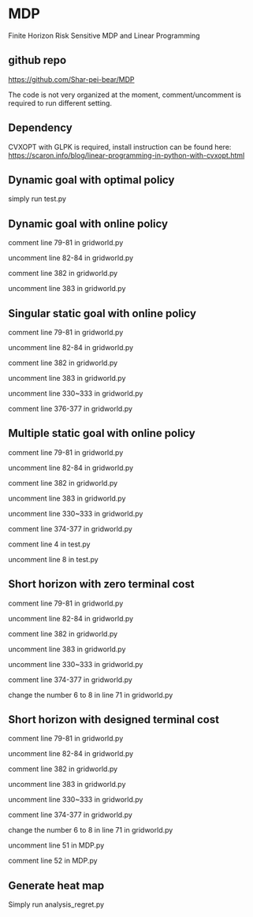 # MDP
Finite Horizon Risk Sensitive MDP and Linear Programming

## github repo
https://github.com/Shar-pei-bear/MDP

The code is not very organized at the moment, comment/uncomment is required to run different setting.

## Dependency 
CVXOPT with GLPK is required, install instruction can be found here:
https://scaron.info/blog/linear-programming-in-python-with-cvxopt.html

## Dynamic goal with optimal policy
simply run test.py

## Dynamic goal with online policy
comment line 79-81 in gridworld.py

uncomment line 82-84 in gridworld.py

comment line 382 in gridworld.py

uncomment line 383 in gridworld.py

## Singular static goal with online policy
comment line 79-81 in gridworld.py

uncomment line 82-84 in gridworld.py

comment line 382 in gridworld.py

uncomment line 383 in gridworld.py

uncomment line 330~333 in gridworld.py

comment line 376-377 in gridworld.py

## Multiple static goal with online policy
comment line 79-81 in gridworld.py

uncomment line 82-84 in gridworld.py

comment line 382 in gridworld.py

uncomment line 383 in gridworld.py

uncomment line 330~333 in gridworld.py

comment line 374-377 in gridworld.py

comment line 4 in test.py

uncomment line 8 in test.py

## Short horizon with zero terminal cost
comment line 79-81 in gridworld.py

uncomment line 82-84 in gridworld.py

comment line 382 in gridworld.py

uncomment line 383 in gridworld.py

uncomment line 330~333 in gridworld.py

comment line 374-377 in gridworld.py

change the number 6 to 8 in line 71 in gridworld.py

## Short horizon with designed terminal cost
comment line 79-81 in gridworld.py

uncomment line 82-84 in gridworld.py

comment line 382 in gridworld.py

uncomment line 383 in gridworld.py

uncomment line 330~333 in gridworld.py

comment line 374-377 in gridworld.py

change the number 6 to 8 in line 71 in gridworld.py

uncomment line 51 in MDP.py

comment line 52 in MDP.py

## Generate heat map
Simply run analysis_regret.py
